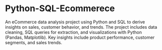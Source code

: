 # Python-SQL-Ecommerece
An eCommerce data analysis project using Python and SQL to derive insights on sales, customer behavior, and trends. The project includes data cleaning, SQL queries for extraction, and visualizations with Python (Pandas, Matplotlib). Key insights include product performance, customer segments, and sales trends.
